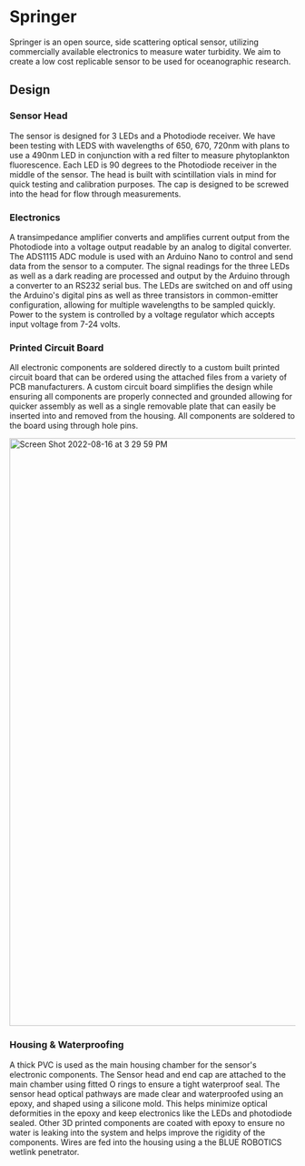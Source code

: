 # Springer
Springer is an open source, side scattering optical sensor, utilizing commercially available electronics to measure water turbidity. We aim to create a low cost replicable sensor to be used for oceanographic research.
## Design
### Sensor Head
The sensor is designed for 3 LEDs and a Photodiode receiver. We have been testing with LEDS with wavelengths of 650, 670, 720nm with plans to use a 490nm LED in conjunction with a red filter to measure phytoplankton fluorescence. Each LED is 90 degrees to the Photodiode receiver in the middle of the sensor. The head is built with scintillation vials in mind for quick testing and calibration purposes. The cap is designed to be screwed into the head for flow through measurements.

### Electronics
A transimpedance amplifier converts and amplifies current output from the Photodiode into a voltage output readable by an analog to digital converter.  The ADS1115 ADC module is used with an Arduino Nano to control and send data from the sensor to a computer. The signal readings for the three LEDs as well as a dark reading are processed and output by the Arduino through a converter to an RS232 serial bus. The LEDs are switched on and off using the Arduino's digital pins as well as three transistors in common-emitter configuration, allowing for multiple wavelengths to be sampled quickly. Power to the system is controlled by a voltage regulator which accepts input voltage from 7-24 volts.

### Printed Circuit Board
All electronic components are soldered directly to a custom built printed circuit board that can be ordered using the attached files from a variety of PCB manufacturers. A custom circuit board simplifies the design while ensuring all components are properly connected and grounded allowing for quicker assembly as well as a single removable plate that can easily be inserted into and removed from the housing. All components are soldered to the board using through hole pins.

<img width="1033" alt="Screen Shot 2022-08-16 at 3 29 59 PM" src="https://user-images.githubusercontent.com/90986809/184965906-ee1b9666-2f35-472a-a98e-758e20b1be30.png">


### Housing & Waterproofing
A thick PVC is used as the main housing chamber for the sensor's electronic components. The Sensor head and end cap are attached to the main chamber using fitted O rings to ensure a tight waterproof seal. The sensor head optical pathways are made clear and waterproofed using an epoxy, and shaped using a silicone mold. This helps minimize optical deformities in the epoxy and keep electronics like the LEDs and photodiode sealed. Other 3D printed components are coated with epoxy to ensure no water is leaking into the system and helps improve the rigidity of the components. Wires are fed into the housing using a the BLUE ROBOTICS wetlink penetrator.
